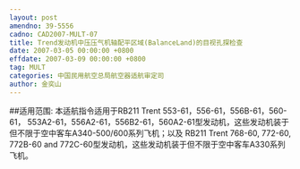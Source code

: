 ```yaml
---
layout: post
amendno: 39-5556
cadno: CAD2007-MULT-07
title: Trend发动机中压压气机轴配平区域(BalanceLand)的目视孔探检查
date: 2007-03-05 00:00:00 +0800
effdate: 2007-03-09 00:00:00 +0800
tag: MULT
categories: 中国民用航空总局航空器适航审定司
author: 金奕山
---
```


##适用范围:
本适航指令适用于RB211 Trent 553-61，556-61，556B-61，560-61， 553A2-61，556A2-61，556B2-61，560A2-61型发动机，这些发动机装于但不限于空中客车A340-500/600系列飞机；以及 RB211 Trent 768-60, 772-60, 772B-60 and 772C-60型发动机，这些发动机装于但不限于空中客车A330系列飞机。

